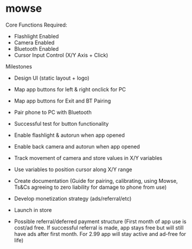 # mowse


Core Functions Required:
- Flashlight Enabled
- Camera Enabled
- Bluetooth Enabled
- Cursor Input Control (X/Y Axis + Click)

Milestones
- Design UI (static layout + logo)
- Map app buttons for left & right onclick for PC
- Map app buttons for Exit and BT Pairing
- Pair phone to PC with Bluetooth
- Successful test for button functionality
- Enable flashlight & autorun when app opened
- Enable back camera and autorun when app opened
- Track movement of camera and store values in X/Y variables
- Use variables to position cursor along X/Y range
- Create documentation (Guide for pairing, calibrating, using Mowse, Ts&Cs agreeing to zero liability for damage to phone from use)
- Develop monetization strategy (ads/referral/etc)
- Launch in store



- Possible referral/deferred payment structure (First month of app use is cost/ad free. If successful referral is made, app stays free but will still have ads after first month. For 2.99 app will stay active and ad-free for life)
